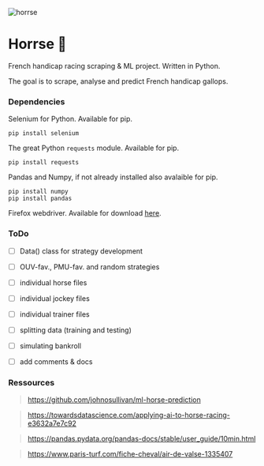 ![horrse](https://cdn2.paris-turf.com/medias/_original/turf/CHEV/PHOTO/407/1335407_PHW_air_de_valse.jpg)

# Horrse :horse:

French handicap racing scraping & ML project. Written in Python. 

The goal is to scrape, analyse and predict French handicap gallops.

### Dependencies

Selenium for Python. Available for pip.
```
pip install selenium
```

The great Python `requests` module. Available for pip.
```
pip install requests
```

Pandas and Numpy, if not already installed also avalaible for pip.
```
pip install numpy
pip install pandas
```

Firefox webdriver. Available for download [here](https://github.com/mozilla/geckodriver/releases).

### ToDo

- [ ] Data() class for strategy development

- [ ] OUV-fav., PMU-fav. and random strategies

- [ ] individual horse files

- [ ] individual jockey files

- [ ] individual trainer files

- [ ] splitting data (training and testing)

- [ ] simulating bankroll

- [ ] add comments & docs

### Ressources

> https://github.com/johnosullivan/ml-horse-prediction

> https://towardsdatascience.com/applying-ai-to-horse-racing-e3632a7e7c92

> https://pandas.pydata.org/pandas-docs/stable/user_guide/10min.html

> https://www.paris-turf.com/fiche-cheval/air-de-valse-1335407
